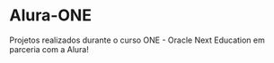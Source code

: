 # Alura-ONE

Projetos realizados durante o curso ONE - Oracle Next Education em parceria com a Alura!
